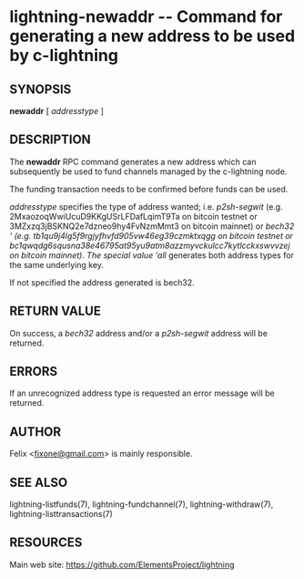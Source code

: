 lightning-newaddr -- Command for generating a new address to be used by c-lightning
===================================================================================

SYNOPSIS
--------

**newaddr** \[ *addresstype* \]

DESCRIPTION
-----------

The **newaddr** RPC command generates a new address which can
subsequently be used to fund channels managed by the c-lightning node.

The funding transaction needs to be confirmed before funds can be used.

*addresstype* specifies the type of address wanted; i.e. *p2sh-segwit*
(e.g. 2MxaozoqWwiUcuD9KKgUSrLFDafLqimT9Ta on bitcoin testnet or
3MZxzq3jBSKNQ2e7dzneo9hy4FvNzmMmt3 on bitcoin mainnet) or *bech32 '
(e.g. tb1qu9j4lg5f9rgjyfhvfd905vw46eg39czmktxqgg on bitcoin testnet or
bc1qwqdg6squsna38e46795at95yu9atm8azzmyvckulcc7kytlcckxswvvzej on
bitcoin mainnet). The special value 'all* generates both address types
for the same underlying key.

If not specified the address generated is bech32.

RETURN VALUE
------------

On success, a *bech32* address and/or a *p2sh-segwit* address will be
returned.

ERRORS
------

If an unrecognized address type is requested an error message will be
returned.

AUTHOR
------

Felix <<fixone@gmail.com>> is mainly responsible.

SEE ALSO
--------

lightning-listfunds(7), lightning-fundchannel(7), lightning-withdraw(7), lightning-listtransactions(7)

RESOURCES
---------

Main web site: <https://github.com/ElementsProject/lightning>

